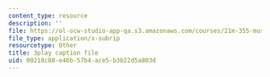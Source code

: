 ```yaml
---
content_type: resource
description: ''
file: https://ol-ocw-studio-app-qa.s3.amazonaws.com/courses/21m-355-musical-improvisation-spring-2013/00218c88e46b57b4ace5b3b22d5a803d_Posv6O0845c.vtt
file_type: application/x-subrip
resourcetype: Other
title: 3play caption file
uid: 00218c88-e46b-57b4-ace5-b3b22d5a803d
---
```

